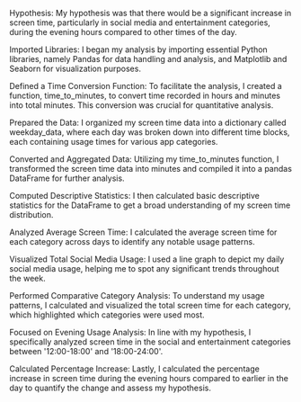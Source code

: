 Hypothesis:
My hypothesis was that there would be a significant increase in screen time, particularly in social media and entertainment categories, during the evening hours compared to other times of the day.

Imported Libraries: I began my analysis by importing essential Python libraries, namely Pandas for data handling and analysis, and Matplotlib and Seaborn for visualization purposes.

Defined a Time Conversion Function: To facilitate the analysis, I created a function, time_to_minutes, to convert time recorded in hours and minutes into total minutes. This conversion was crucial for quantitative analysis.

Prepared the Data: I organized my screen time data into a dictionary called weekday_data, where each day was broken down into different time blocks, each containing usage times for various app categories.

Converted and Aggregated Data: Utilizing my time_to_minutes function, I transformed the screen time data into minutes and compiled it into a pandas DataFrame for further analysis.

Computed Descriptive Statistics: I then calculated basic descriptive statistics for the DataFrame to get a broad understanding of my screen time distribution.

Analyzed Average Screen Time: I calculated the average screen time for each category across days to identify any notable usage patterns.

Visualized Total Social Media Usage: I used a line graph to depict my daily social media usage, helping me to spot any significant trends throughout the week.

Performed Comparative Category Analysis: To understand my usage patterns, I calculated and visualized the total screen time for each category, which highlighted which categories were used most.

Focused on Evening Usage Analysis: In line with my hypothesis, I specifically analyzed screen time in the social and entertainment categories between '12:00-18:00' and '18:00-24:00'.

Calculated Percentage Increase: Lastly, I calculated the percentage increase in screen time during the evening hours compared to earlier in the day to quantify the change and assess my hypothesis.
